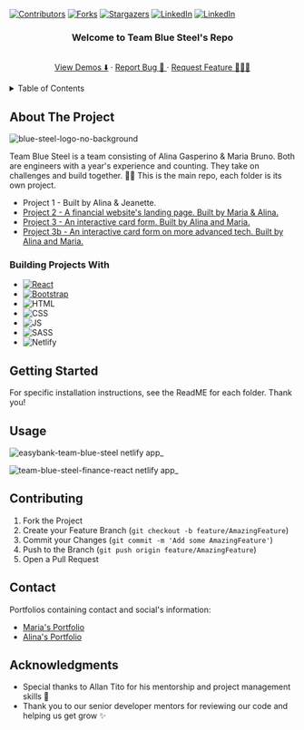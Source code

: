 [![Contributors][contributors-shield]][contributors-url]
[![Forks][forks-shield]][forks-url]
[![Stargazers][stars-shield]][stars-url]
[![LinkedIn][linkedin-shield]][linkedin-url]
[![LinkedIn][linkedin-shield]][linkedin-url2]


<h3 align="center">Welcome to Team Blue Steel's Repo</h3>

  <p align="center">
    <br />
    <a href="https://github.com/grammerjam/tt-main">View Demos ⬇️</a>
    ·
    <a href="https://github.com/grammerjam/tt-main/issues">Report Bug 🐞 </a>
    ·
    <a href="https://github.com/grammerjam/tt-main/issues">Request Feature 👷🏽‍♀️</a>
  </p>
</div>



<!-- TABLE OF CONTENTS -->
<details>
  <summary>Table of Contents</summary>
  <ol>
    <li>
      <a href="#about-the-project">About The Projects</a>
      <ul>
        <li><a href="#built-with">Built With</a></li>
      </ul>
    </li>
    <li>
      <a href="#getting-started">Getting Started</a>
    </li>
    <li><a href="#contact">Contact</a></li>
    <li><a href="#acknowledgments">Acknowledgments</a></li>
  </ol>
</details>



<!-- ABOUT THE PROJECT -->
## About The Project

![blue-steel-logo-no-background](https://github.com/grammerjam/tt-main/assets/101671611/977f0d78-bc82-431f-a491-9429b14c16f6)

Team Blue Steel is a team consisting of Alina Gasperino & Maria Bruno. Both are engineers with a year's experience and counting. 
They take on challenges and build together. 💪🏽 This is the main repo, each folder is its own project.
* Project 1 - Built by Alina & Jeanette. 
* <a href="https://easybank-team-blue-steel.netlify.app">Project 2 - A financial website's landing page. Built by Maria & Alina. </a>    
* <a href="https://blue-steel-finance.netlify.app"> Project 3 - An interactive card form. Built by Alina and Maria. </a>
* <a href="https://team-blue-steel-finance-react.netlify.app">Project 3b - An interactive card form on more advanced tech. Built by Alina and Maria. </a>


### Building Projects With

* [![React][React.js]][React-url]
* [![Bootstrap][Bootstrap.com]][Bootstrap-url]
* ![HTML]
* ![CSS]
* ![JS]
* ![SASS]
* ![Netlify]
  <!-- * [![Vue][Vue.js]][Vue-url] -->


<!-- GETTING STARTED -->
## Getting Started
For specific installation instructions, see the ReadME for each folder. Thank you!



<!-- USAGE EXAMPLES -->
## Usage

![easybank-team-blue-steel netlify app_](https://github.com/grammerjam/tt-main/assets/101671611/759454e2-b934-4379-aac7-b668abf7c988)

![team-blue-steel-finance-react netlify app_](https://github.com/grammerjam/tt-main/assets/101671611/d7d0c61f-ea17-4eb1-8f28-5e9a317815bf)

<!-- CONTRIBUTING -->
## Contributing

1. Fork the Project
2. Create your Feature Branch (`git checkout -b feature/AmazingFeature`)
3. Commit your Changes (`git commit -m 'Add some AmazingFeature'`)
4. Push to the Branch (`git push origin feature/AmazingFeature`)
5. Open a Pull Request

<!-- CONTACT -->
## Contact
Portfolios containing contact and social's information:

* <a href="https://brunomaria.dev/"> Maria's Portfolio</a>
* <a href="https://github.com/Alina207"> Alina's Portfolio </a>


<!-- ACKNOWLEDGMENTS -->
## Acknowledgments

* Special thanks to Allan Tito for his mentorship and project management skills 🚀
* Thank you to our senior developer mentors for reviewing our code and helping us get grow ✨


<!-- MARKDOWN LINKS & IMAGES -->
<!-- https://www.markdownguide.org/basic-syntax/#reference-style-links -->
[contributors-shield]: https://img.shields.io/github/contributors/grammerjam/tt-main.svg?style=for-the-badge
[contributors-url]: https://github.com/grammerjam/tt-main/graphs/contributors
[forks-shield]: https://img.shields.io/github/forks/grammerjam/tt-main.svg?style=for-the-badge
[forks-url]: https://github.com/grammerjam/tt-main/network/members
[stars-shield]: https://img.shields.io/github/stars/grammerjam/tt-main.svg?style=for-the-badge
[stars-url]: https://github.com/grammerjam/tt-main/stargazers
[issues-shield]: https://img.shields.io/github/issues/grammerjam/tt-main.svg?style=for-the-badge
[issues-url]: https://github.com/grammerjam/tt-main/issues
[license-shield]: https://img.shields.io/github/license/grammerjam/tt-main.svg?style=for-the-badge
[license-url]: https://github.com/grammerjam/tt-main/blob/master/LICENSE.txt
[linkedin-shield]: https://img.shields.io/badge/-LinkedIn-black.svg?style=for-the-badge&logo=linkedin&colorB=555
[linkedin-url]: https://linkedin.com/in/brunomaria71 
[linkedin-url2]: https://www.linkedin.com/in/alinagasperino
[product-screenshot]: images/screenshot.png
[Next.js]: https://img.shields.io/badge/next.js-000000?style=for-the-badge&logo=nextdotjs&logoColor=white
[Next-url]: https://nextjs.org/
[React.js]: https://img.shields.io/badge/React-20232A?style=for-the-badge&logo=react&logoColor=61DAFB
[React-url]: https://reactjs.org/
[Vue.js]: https://img.shields.io/badge/Vue.js-35495E?style=for-the-badge&logo=vuedotjs&logoColor=4FC08D
[Vue-url]: https://vuejs.org/
[Angular.io]: https://img.shields.io/badge/Angular-DD0031?style=for-the-badge&logo=angular&logoColor=white
[Angular-url]: https://angular.io/
[Svelte.dev]: https://img.shields.io/badge/Svelte-4A4A55?style=for-the-badge&logo=svelte&logoColor=FF3E00
[Svelte-url]: https://svelte.dev/
[Laravel.com]: https://img.shields.io/badge/Laravel-FF2D20?style=for-the-badge&logo=laravel&logoColor=white
[Laravel-url]: https://laravel.com
[Bootstrap.com]: https://img.shields.io/badge/Bootstrap-563D7C?style=for-the-badge&logo=bootstrap&logoColor=white
[Bootstrap-url]: https://getbootstrap.com
[JQuery.com]: https://img.shields.io/badge/jQuery-0769AD?style=for-the-badge&logo=jquery&logoColor=white
[JQuery-url]: https://jquery.com 
[HTML]: https://img.shields.io/badge/HTML-239120?style=for-the-badge&logo=html5&logoColor=white
[CSS]: https://img.shields.io/badge/CSS-239120?&style=for-the-badge&logo=css3&logoColor=white
[JS]: https://img.shields.io/badge/JavaScript-F7DF1E?style=for-the-badge&logo=javascript&logoColor=black
[SASS]: https://img.shields.io/badge/Sass-CC6699?style=for-the-badge&logo=sass&logoColor=white
[Netlify]: https://img.shields.io/badge/Netlify-00C7B7?style=for-the-badge&logo=netlify&logoColor=white
